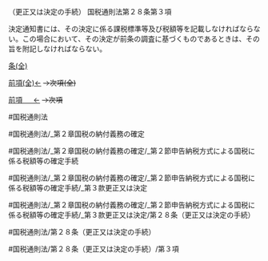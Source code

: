 （更正又は決定の手続）
国税通則法第２８条第３項

決定通知書には、その決定に係る課税標準等及び税額等を記載しなければならない。この場合において、その決定が前条の調査に基づくものであるときは、その旨を附記しなければならない。

[条(全)](国税通則法＿＿＿＿＿第２８条_.md)

[前項(全)←](国税通則法＿＿＿＿＿第２８条第２項_.md)  ~~→次項(全)~~

[前項 　 ←](国税通則法＿＿＿＿＿第２８条第２項.md)  ~~→次項~~



#国税通則法

#国税通則法/_第２章国税の納付義務の確定

#国税通則法/_第２章国税の納付義務の確定/_第２節申告納税方式による国税に係る税額等の確定手続

#国税通則法/_第２章国税の納付義務の確定/_第２節申告納税方式による国税に係る税額等の確定手続/_第３款更正又は決定

#国税通則法/_第２章国税の納付義務の確定/_第２節申告納税方式による国税に係る税額等の確定手続/_第３款更正又は決定/第２８条（更正又は決定の手続）

#国税通則法/第２８条（更正又は決定の手続）

#国税通則法/第２８条（更正又は決定の手続）/第３項

